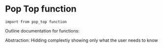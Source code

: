 # Pop Top function

    import from pop_top function
    
Outline documentation for functions:

Abstraction:
    Hidding complextiy 
        showing only what the user needs to know

